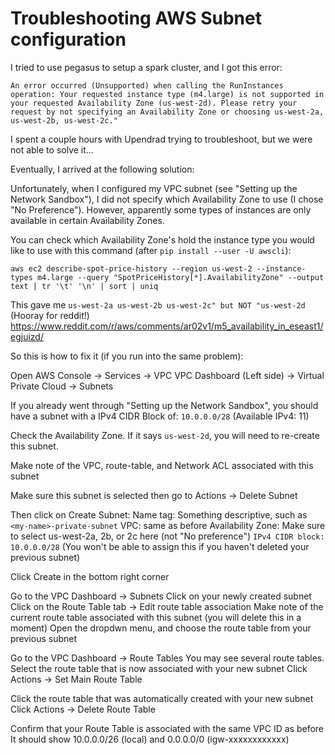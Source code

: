 # Troubleshooting AWS Subnet configuration

I tried to use pegasus to setup a spark cluster, and I got this error:

```
An error occurred (Unsupported) when calling the RunInstances operation: Your requested instance type (m4.large) is not supported in your requested Availability Zone (us-west-2d). Please retry your request by not specifying an Availability Zone or choosing us-west-2a, us-west-2b, us-west-2c."
```

I spent a couple hours with Upendrad trying to troubleshoot, but we were not able to solve it...

Eventually, I arrived at the following solution:

Unfortunately, when I configured my VPC subnet (see "Setting up the Network Sandbox"), I did not specify which Availability Zone to use (I chose "No Preference").  However, apparently some types of instances are only available in certain Availability Zones.

You can check which Availability Zone's hold the instance type you would like to use with this command (after `pip install --user -U awscli`):
```
aws ec2 describe-spot-price-history --region us-west-2 --instance-types m4.large --query "SpotPriceHistory[*].AvailabilityZone" --output text | tr '\t' '\n' | sort | uniq
```
This gave me `us-west-2a us-west-2b us-west-2c" but NOT "us-west-2d`
(Hooray for reddit!)
https://www.reddit.com/r/aws/comments/ar02v1/m5_availability_in_eseast1/egjuizd/



So this is how to fix it (if you run into the same problem):

Open AWS Console -> Services -> VPC
VPC Dashboard (Left side) -> Virtual Private Cloud -> Subnets

If you already went through "Setting up the Network Sandbox",
you should have a subnet with a IPv4 CIDR Block of:
`10.0.0.0/28` (Available IPv4: 11)

Check the Availability Zone.
If it says `us-west-2d`, you will need to re-create this subnet.

Make note of the VPC, route-table, and Network ACL associated with this subnet

Make sure this subnet is selected then go to Actions -> Delete Subnet

Then click on Create Subnet:
Name tag: Something descriptive, such as `<my-name>-private-subnet`
VPC: same as before
Availability Zone: Make sure to select us-west-2a, 2b, or 2c here (not "No preference")
`IPv4 CIDR block: 10.0.0.0/28` (You won't be able to assign this if you haven't deleted your previous subnet)

Click Create in the bottom right corner

Go to the VPC Dashboard -> Subnets
Click on your newly created subnet
Click on the Route Table tab -> Edit route table association
Make note of the current route table associated with this subnet (you will delete this in a moment)
Open the dropdwn menu, and choose the route table from your previous subnet

Go to the VPC Dashboard -> Route Tables
You may see several route tables.
Select the route table that is now associated with your new subnet
Click Actions -> Set Main Route Table

Click the route table that was automatically created with your new subnet
Click Actions -> Delete Route Table

Confirm that your Route Table is associated with the same VPC ID as before
It should show 10.0.0.0/26 (local) and 0.0.0.0/0 (igw-xxxxxxxxxxxx)
